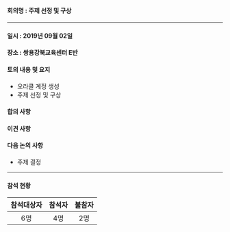 #### 회의명 : 주제 선정 및 구상
---
#### 일시 : 2019년 09월 02일

#### 장소 : 쌍용강북교육센터 E반

#### 토의 내용 및 요지
   - 오라클 계정 생성
   - 주제 선정 및 구상
   
#### 합의 사항
    
#### 이견 사항
    
#### 다음 논의 사항
   - 주제 결정
---
#### 참석 현황
| 참석대상자 | 참석자 | 불참자 |
|:--------:|:--------:|:--------:|
| 6명 | 4명 | 2명 |

